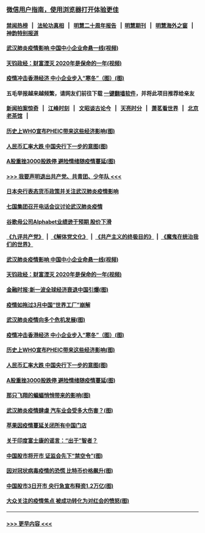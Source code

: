 ### [微信用户指南，使用浏览器打开体验更佳](https://github.com/gfw-breaker/banned-news1/blob/master/indexes/wechat-guide.md?t=0)
#### [禁闻热榜](热点新闻.md?t=0)  &nbsp;&nbsp;|&nbsp;&nbsp; [法轮功真相](https://github.com/gfw-breaker/truth/blob/master/README.md?t=0) &nbsp;&nbsp;|&nbsp;&nbsp; [明慧二十周年报告](https://github.com/gfw-breaker/mh-reports/blob/master/README.md?t=0) &nbsp;&nbsp;|&nbsp;&nbsp;[明慧期刊](https://github.com/gfw-breaker/mh-qikan) &nbsp;&nbsp;|&nbsp;&nbsp; [明慧海外之窗](https://github.com/gfw-breaker/mh-news/blob/master/README.md?t=0) &nbsp;&nbsp;|&nbsp;&nbsp; [神韵特别报道](https://github.com/gfw-breaker/mh-news/blob/master/shenyun.md?t=0)
#### [武汉肺炎疫情影响 中国中小企业命悬一线(视频)](../pages/p5/921909.md?t=02050622) 
#### [天钧政经：财富湮灭 2020年是保命的一年(视频)](../pages/p5/921904.md?t=02050622) 
#### [疫情冲击香港经济 中小企业步入“寒冬”（图）(图)](../pages/p5/921817.md?t=02050622) 
#### 五毛举报越来越频繁，请网友们前往下载 [一键翻墙软件](https://github.com/gfw-breaker/ssr-accounts)，并将此项目推荐给亲友
#### [新闻拍案惊奇](https://github.com/gfw-breaker/banned-news1/blob/master/pages/link4.md) &nbsp;&nbsp;|&nbsp;&nbsp; [江峰时刻](https://github.com/gfw-breaker/banned-news1/blob/master/pages/link4.md) &nbsp;&nbsp;|&nbsp;&nbsp; [文昭谈古论今](https://github.com/gfw-breaker/banned-news1/blob/master/pages/link4.md) &nbsp;&nbsp;|&nbsp;&nbsp; [天亮时分](https://github.com/gfw-breaker/banned-news1/blob/master/pages/link4.md) &nbsp;&nbsp;|&nbsp;&nbsp; [萧茗看世界](https://github.com/gfw-breaker/banned-news1/blob/master/pages/link4.md) &nbsp;&nbsp;|&nbsp;&nbsp; [北京老茶馆](https://github.com/gfw-breaker/banned-news1/blob/master/pages/link4.md) &nbsp;&nbsp;|&nbsp;&nbsp; 
#### [历史上WHO宣布PHEIC带来这些经济影响(图)](../pages/p5/921805.md?t=02050622) 
#### [人民币汇率大跌 中国央行下一步的意图(图)](../pages/p5/921801.md?t=02050622) 
#### [A股重挫3000股跌停 避险情绪随疫情蔓延(图)](../pages/p5/921782.md?t=02050622) 
#### [>>> 我要声明退出共产党、共青团、少年队 <<<](https://github.com/begood0513/goodnews/blob/master/quit/letter.md) 
#### [日本央行表态货币政策并关注武汉肺炎疫情影响](../pages/p5/921939.md?t=02050622) 
#### [七国集团召开电话会议讨论武汉肺炎疫情](../pages/p5/921938.md?t=02050622) 
#### [谷歌母公司Alphabet业绩逊于预期 股价下滑](../pages/p5/921929.md?t=02050622) 
#### [《九评共产党》](https://github.com/begood0513/9ping.md/blob/master/README.md) &nbsp;|&nbsp; [《解体党文化》](../../../../jtdwh.md/blob/master/README.md)  &nbsp;|&nbsp; [《共产主义的终极目的》](../../../../gczydzjmd.md/blob/master/README.md) &nbsp;|&nbsp; [《魔鬼在统治我们的世界》](../../../../mgztzwmdsj.md/blob/master/README.md) 
#### [武汉肺炎疫情影响 中国中小企业命悬一线(视频)](../pages/p5/921909.md?t=02050622) 
#### [天钧政经：财富湮灭 2020年是保命的一年(视频)](../pages/p5/921904.md?t=02050622) 
#### [金融时报∶新一波全球经济衰退中国引爆(图)](../pages/p5/921854.md?t=02050622) 
#### [疫情如拖过3月中国“世界工厂”崩解](../pages/p5/921850.md?t=02050622) 
#### [武汉肺炎疫情向多个危机发展(图)](../pages/p5/921841.md?t=02050622) 
#### [疫情冲击香港经济 中小企业步入“寒冬”（图）(图)](../pages/p5/921817.md?t=02050622) 
#### [历史上WHO宣布PHEIC带来这些经济影响(图)](../pages/p5/921805.md?t=02050622) 
#### [人民币汇率大跌 中国央行下一步的意图(图)](../pages/p5/921801.md?t=02050622) 
#### [A股重挫3000股跌停 避险情绪随疫情蔓延(图)](../pages/p5/921782.md?t=02050622) 
#### [那只飞翔的蝙蝠悄悄带来的影响(图)](../pages/p5/921724.md?t=02050622) 
#### [武汉肺炎疫情肆虐 汽车业会受多大伤害？(图)](../pages/p5/921740.md?t=02050622) 
#### [苹果因疫情蔓延关闭所有中国门店](../pages/p5/921743.md?t=02050622) 
#### [关于印度富士康的谣言：“出于”智者？](../pages/p5/921729.md?t=02050622) 
#### [中国股市将开市 证监会先下“禁空令”(图)](../pages/p5/921745.md?t=02050622) 
#### [因对冠状病毒疫情的恐慌 比特币价格飙升(图)](../pages/p5/921736.md?t=02050622) 
#### [中国股市3日开市 央行急宣布释资1.2万亿(图)](../pages/p5/921741.md?t=02050622) 
#### [大众关注的疫情焦点 被成功转化为对红会的愤怒(图)](../pages/p5/921720.md?t=02050622) 

----
#### [ >>> 更早内容 <<< ](../indexes/p5-earlier.md)
